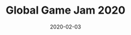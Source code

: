 ---
layout: inner
date: 2020-02-03
type: gamejam
position: right

title: 'Global Game Jam 2020'
year: '2020'
description: 'Repair N Run is a racing game in which the player has to repair the car while driving it. The car will break down when it crashes with other cars or randomly. The car will react according on what has broken (If the wheel is broken, the car will steer towards its side).'
features: ''
individual_contribution: 
    - Cars AI. Without Navmesh.
    - Node based circut for the AI.
    - Car controller for the player using Unity Physics.
    - Destruction system for the car.
disclaimer: ''

tags: C#, Unity, Physics
featured_image: '/img/posts/Repair_N_Run.gif'

website_url: 'https://daniriwez.itch.io/repair-and-run'
github_url: 'https://github.com/ToniGalmes/GlobalGameJam2020'
features_url: ''
individual_contribution_url: ''
---